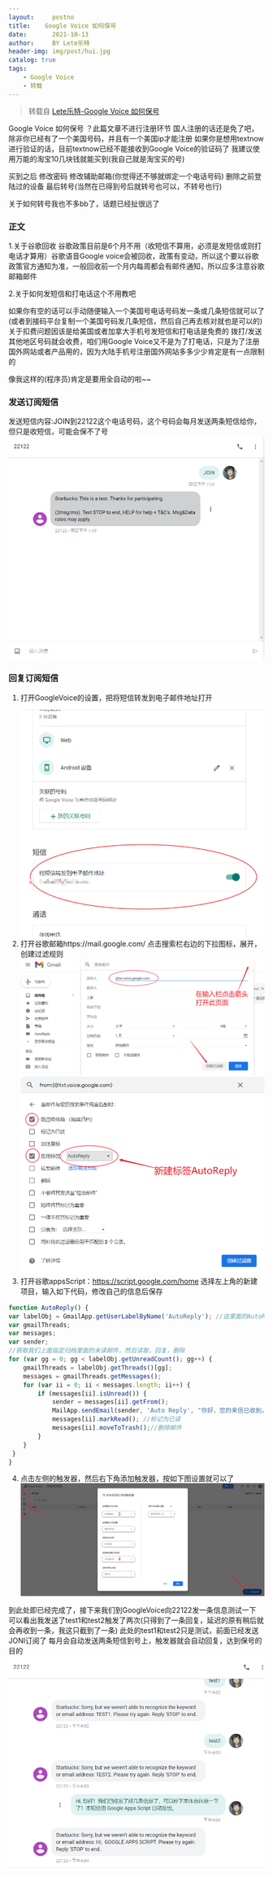 ```yaml
---
layout:     postno
title:    Google Voice 如何保号
date:       2021-10-13
author:     BY Lete乐特
header-img: img/post/hui.jpg
catalog: true
tags:
    - Google Voice
    - 转载
---
```

> 转载自 [Lete乐特-Google Voice 如何保号](https://blog.imlete.cn/article/Google-Voice-Protect.html)

Google Voice 如何保号 ？此篇文章不进行注册环节
国人注册的话还是免了吧，除非你已经有了一个美国号码，并且有一个美国ip才能注册
如果你是想用textnow进行验证的话，目前textnow已经不能接收到Google Voice的验证码了
我建议使用万能的淘宝10几块钱就能买到(我自己就是淘宝买的号)

买到之后
修改密码
修改辅助邮箱(你觉得还不够就绑定一个电话号码)
删除之前登陆过的设备
最后转号(当然在已得到号后就转号也可以，不转号也行)

关于如何转号我也不多bb了，话题已经扯很远了

### 正文

1.关于谷歌回收
谷歌政策目前是6个月不用（收短信不算用，必须是发短信或则打电话才算用）谷歌语音Google voice会被回收，政策有变动，所以这个要以谷歌政策官方通知为准，一般回收前一个月内每周都会有邮件通知，所以应多注意谷歌邮箱邮件

2.关于如何发短信和打电话这个不用教吧

如果你有空的话可以手动随便输入一个美国号电话号码发一条或几条短信就可以了
(或者到接码平台复制一个美国号码发几条短信，然后自己再去核对就也是可以的)
关于扣费问题因该是给美国或者加拿大手机号发短信和打电话是免费的
拨打/发送其他地区号码就会收费，咱们用Google Voice又不是为了打电话，只是为了注册国外网站或者产品用的，因为大陆手机号注册国外网站多多少少肯定是有一点限制的

像我这样的(程序员)肯定是要用全自动的啦~~

### 发送订阅短信

发送短信内容:JOIN到22122这个电话号码，这个号码会每月发送两条短信给你，但只是收短信，可能会保不了号
![GV1](GV1.png)

### 回复订阅短信
1. 打开GoogleVoice的设置，把将短信转发到电子邮件地址打开
![GV2](GV2.png)
2. 打开谷歌邮箱https://mail.google.com/
点击搜索栏右边的下拉图标，展开，创建过滤规则
![GV3](GV3.png)
![GV4](GV4.png)
3. 打开谷歌appsScript：https://script.google.com/home
选择左上角的新建项目，输入如下代码，修改自己的信息后保存
```js
function AutoReply() {
var labelObj = GmailApp.getUserLabelByName('AutoReply'); //这里面的AutoReply填过滤条件规则的标签
var gmailThreads;
var messages;
var sender;
//获取我们上面指定归档里面的未读邮件，然后读取，回复，删除
for (var gg = 0; gg < labelObj.getUnreadCount(); gg++) {
    gmailThreads = labelObj.getThreads()[gg];
    messages = gmailThreads.getMessages();
    for (var ii = 0; ii < messages.length; ii++) {
        if (messages[ii].isUnread()) {
            sender = messages[ii].getFrom();
            MailApp.sendEmail(sender, 'Auto Reply', "你好，您的来信已收到，主人将会尽快回复您。———来自机器人回复。");//回复邮件
            messages[ii].markRead(); //标记为已读
            messages[ii].moveToTrash();//删除邮件
        }
    }
 }
}
```
4. 点击左侧的触发器，然后右下角添加触发器，按如下图设置就可以了
![GV5](GV5.png)

到此处即已经完成了，接下来我们到GoogleVoice向22122发一条信息测试一下
可以看出我发送了test1和test2触发了两次(只得到了一条回复，延迟的原有稍后就会再收到一条，我这只截到了一条)
此处的test1和test2只是测试，前面已经发送JONI订阅了
每月会自动发送两条短信到号上，触发器就会自动回复，达到保号的目的
![GV6](GV6.png)
